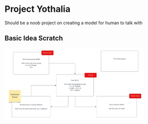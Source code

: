 # Project Yothalia
Should be a noob project on creating a model for human to talk with
<br>
## Basic Idea Scratch
<img src="doc/Scratch.png" width = "90%" height = "90%">

<br/>
